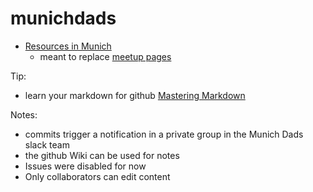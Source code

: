 # munichdads

* [Resources in Munich](https://github.com/dernorberto/munichdads/blob/master/resources.munich.md)
  * meant to replace [meetup pages](http://www.meetup.com/Munich-Dads-Meetup/pages/20718329/Resources_%28aka_stuff_to_check_out%29/)

Tip:
* learn your markdown for github [Mastering Markdown](https://guides.github.com/features/mastering-markdown/)

Notes:
* commits trigger a notification in a private group in the Munich Dads slack team
* the github Wiki can be used for notes
* Issues were disabled for now
* Only collaborators can edit content
